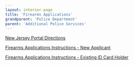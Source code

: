 ```yaml
---
layout: interior-page
title: 'Firearms Applications'
grandparent: 'Police Department'
parent: 'Additional Police Services'
---
```


[New Jersey Portal Directions](https://storage.googleapis.com/static.rutherford-nj.com/police/police-NJPortalDirections.pdf)

[Firearms Applications Instructions - New Applicant](https://storage.googleapis.com/static.rutherford-nj.com/police/RPD_Firearms%20Packet%20for%20New%20Applicant.pdf)

[Firearms Applications Instructions - Existing ID Card Holder](https://storage.googleapis.com/static.rutherford-nj.com/police/RPD_Firearms%20Packet%20for%20Existing%20ID%20Card%20Holder.pdf)
